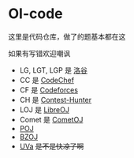 # OI-code

这里是代码仓库，做了的题基本都在这

如果有写错欢迎嘲讽

- LG, LGT, LGP 是 [洛谷](https://www.luogu.org/)
- CC 是 [CodeChef](http://www.codechef.com/)
- CF 是 [Codeforces](https://codeforces.com/)
- CH 是 [Contest-Hunter](http://contest-hunter.org:83)
- LOJ 是 [LibreOJ](https://loj.ac/)
- Comet 是 [CometOJ](https://cometoj.com/)
- [POJ](http://poj.org/)
- [BZOJ](https://www.lydsy.com/)
- [UVa](https://uva.onlinejudge.org/) ~~是不是快凉了啊~~
